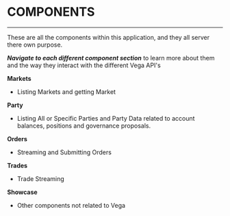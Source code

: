 # COMPONENTS
--------------

These are all the components within this application, and they all server there own purpose.

***Navigate to each different component section*** to learn more about them and the way they interact with the different Vega API's


**Markets**
- Listing Markets and getting Market 

**Party**
- Listing All or Specific Parties and Party Data related to account balances, positions and governance proposals.

**Orders**
- Streaming and Submitting Orders

**Trades**
- Trade Streaming

**Showcase**
- Other components not related to Vega